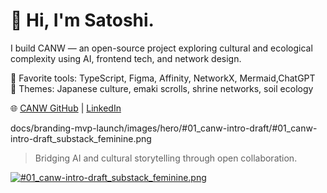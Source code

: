 # 👋 Hi, I'm Satoshi.

I build CANW — an open-source project exploring cultural and ecological complexity using AI, frontend tech, and network design.

🎨 Favorite tools: TypeScript, Figma, Affinity, NetworkX, Mermaid,ChatGPT   
🎴 Themes: Japanese culture, emaki scrolls, shrine networks, soil ecology  

🌐 [CANW GitHub](https://github.com/satoshi-create/complexity-and-network-webdesign) | [LinkedIn](https://www.linkedin.com/in/satoprofile/)

docs/branding-mvp-launch/images/hero/#01_canw-intro-draft/#01_canw-intro-draft_substack_feminine.png

> Bridging AI and cultural storytelling through open collaboration.


[![#01_canw-intro-draft_substack_feminine.png](https://github.com/satoshi-create/complexity-and-network-webdesign/blob/main/docs/branding-mvp-launch/images/hero/%2301_canw-intro-draft/%2301_canw-intro-draft_substack_feminine.png)](https://github.com/satoshi-create/complexity-and-network-webdesign)

